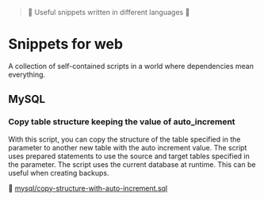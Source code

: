 > :tada: Useful snippets written in different languages :tada:

# Snippets for web
A collection of self-contained scripts in a world where dependencies mean everything.

## MySQL

### Copy table structure keeping the value of auto_increment

With this script, you can copy the structure of the table specified in the parameter to another new table with the auto increment value. The script uses prepared statements to use the source and target tables specified in the parameter. The script uses the current database at runtime. This can be useful when creating backups.

:memo: [mysql/copy-structure-with-auto-increment.sql](mysql/copy-structure-with-auto-increment.sql)